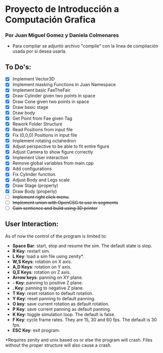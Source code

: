 # Proyecto de Introducción a Computación Grafica
### Por Juan Miguel Gomez y Daniela Colmenares

- Para compilar se adjuntó archivo "compile" con la linea de compilación usada por si desea usarla.

## To Do's:
- [X] Implement Vector3D
- [X] Implement masking Functions in Juan Namespace
- [X] Implement basic FaeTheFair
- [X] Draw Cylinder given two points in space
- [X] Draw Cone given two points in space
- [X] Draw basic stage
- [X] Draw body
- [X] Get Point from Fae given Tag
- [X] Rework Folder Structure
- [X] Read Positions from input file
- [X] Fix (0,0,0) Positions in input file
- [X] Implement rotating octahedron
- [X] Adjust perspective to be able to fit entire figure
- [X] Adjust Camera to show figure correctly
- [X] Implement User interaction
- [X] Remove global variables from main.cpp
- [X] Add configurations
- [X] Fix Cylinder function.
- [X] Adjust Body and Legs scale
- [X] Draw Stage (properly)
- [X] Draw Body (properly)
- [ ] ~~Implement right click menu.~~
- [ ] ~~Implement union with OpenCSG to use in segments~~
- [ ] ~~Gain sentience and build using 3D printer~~

## User Interaction:

   As of now the control of the program is limited to:
-  **Space Bar**: start, stop and resume the sim. The default state is stop.
-  **R Key**: restart sim.
-  **L Key**: load a sim file using zenity*.
-  **W,S Keys**: rotation on X axis.
-  **A,D Keys**: rotation on Y axis.
-  **Q,E Keys**: rotation on Z axis.
-  **Arrow keys**: panning on XY plane.
-  **- Key**: panning to positive Z plane.
-  **. Key**: panning to negative Z plane.
-  **T Key**: reset rotation to default rotation.
-  **Y Key**: reset panning to default panning.
-  **O key**: save current rotation as default rotation.
-  **P Key**: save current panning as default panning.
-  **K Key**: toggle simulation loop. The default is false.
-  **F Key**: cycle frame rates. They are 15, 30 and 60 fps. The default is 30 fps.
-  **ESC Key**: exit program.

*Requires zenity and unix based os or else the program will crash. Files without the proper structure will also cause a crash.
